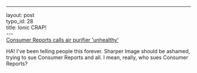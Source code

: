 ------------------------------------------------------------------------

layout: post\
typo\_id: 28\
title: Ionic CRAP!\
---\
[Consumer Reports calls air purifier
'unhealthy'](http://msnbc.msn.com/id/7391185/)

HA! I've been telling people this forever. Sharper Image should be
ashamed, trying to sue Consumer Reports and all. I mean, really, who
sues Consumer Reports?
